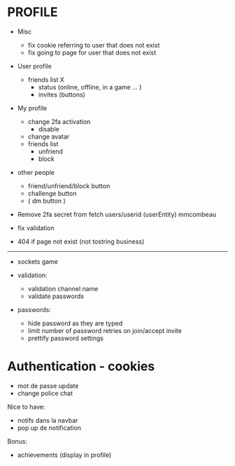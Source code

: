 # PROFILE 

- Misc
	- fix cookie referring to user that does not exist
	- fix going to page for user that does not exist

- User profile
	- friends list X
		- status (online, offline, in a game ... )
		- invites (buttons)

- My profile
	- change 2fa activation
		- disable
	- change avatar
	- friends list
		- unfriend 
		- block 

- other people
	- friend/unfriend/block button
	- challenge button
	- ( dm button )

- Remove 2fa secret from fetch users/userid (userEntity) mmcombeau
- fix validation
- 404 if page not exist (not tostring business)

-------------------------------------------------------------------------------------
- sockets game

- validation:

  - validation channel name
  - validate passwords

- passwords:
  - hide password as they are typed
  - limit number of password retries on join/accept invite
  - prettify password settings

# Authentication - cookies


- mot de passe update
- change police chat

Nice to have:

- notifs dans la navbar
- pop up de notification

Bonus: 

- achievements (display in profile)
